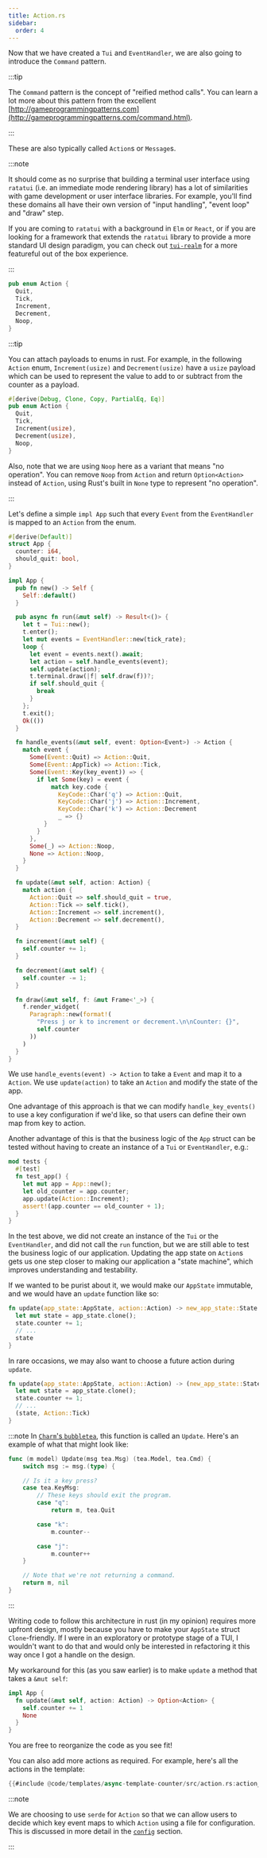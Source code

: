 ```yaml
---
title: Action.rs
sidebar:
  order: 4
---
```


Now that we have created a `Tui` and `EventHandler`, we are also going to introduce the `Command`
pattern.

:::tip

The `Command` pattern is the concept of "reified method calls". You can learn a lot more about this
pattern from the excellent
[http://gameprogrammingpatterns.com](http://gameprogrammingpatterns.com/command.html).

:::

These are also typically called `Action`s or `Message`s.

:::note

It should come as no surprise that building a terminal user interface using `ratatui` (i.e. an
immediate mode rendering library) has a lot of similarities with game development or user interface
libraries. For example, you'll find these domains all have their own version of "input handling",
"event loop" and "draw" step.

If you are coming to `ratatui` with a background in `Elm` or `React`, or if you are looking for a
framework that extends the `ratatui` library to provide a more standard UI design paradigm, you can
check out [`tui-realm`](https://github.com/veeso/tui-realm/) for a more featureful out of the box
experience.

:::

```rust
pub enum Action {
  Quit,
  Tick,
  Increment,
  Decrement,
  Noop,
}
```

:::tip

You can attach payloads to enums in rust. For example, in the following `Action` enum,
`Increment(usize)` and `Decrement(usize)` have a `usize` payload which can be used to represent the
value to add to or subtract from the counter as a payload.

```rust
#[derive(Debug, Clone, Copy, PartialEq, Eq)]
pub enum Action {
  Quit,
  Tick,
  Increment(usize),
  Decrement(usize),
  Noop,
}
```

Also, note that we are using `Noop` here as a variant that means "no operation". You can remove
`Noop` from `Action` and return `Option<Action>` instead of `Action`, using Rust's built in `None`
type to represent "no operation".

:::

Let's define a simple `impl App` such that every `Event` from the `EventHandler` is mapped to an
`Action` from the enum.

```rust
#[derive(Default)]
struct App {
  counter: i64,
  should_quit: bool,
}

impl App {
  pub fn new() -> Self {
    Self::default()
  }

  pub async fn run(&mut self) -> Result<()> {
    let t = Tui::new();
    t.enter();
    let mut events = EventHandler::new(tick_rate);
    loop {
      let event = events.next().await;
      let action = self.handle_events(event);
      self.update(action);
      t.terminal.draw(|f| self.draw(f))?;
      if self.should_quit {
        break
      }
    };
    t.exit();
    Ok(())
  }

  fn handle_events(&mut self, event: Option<Event>) -> Action {
    match event {
      Some(Event::Quit) => Action::Quit,
      Some(Event::AppTick) => Action::Tick,
      Some(Event::Key(key_event)) => {
        if let Some(key) = event {
            match key.code {
              KeyCode::Char('q') => Action::Quit,
              KeyCode::Char('j') => Action::Increment,
              KeyCode::Char('k') => Action::Decrement
              _ => {}
          }
        }
      },
      Some(_) => Action::Noop,
      None => Action::Noop,
    }
  }

  fn update(&mut self, action: Action) {
    match action {
      Action::Quit => self.should_quit = true,
      Action::Tick => self.tick(),
      Action::Increment => self.increment(),
      Action::Decrement => self.decrement(),
  }

  fn increment(&mut self) {
    self.counter += 1;
  }

  fn decrement(&mut self) {
    self.counter -= 1;
  }

  fn draw(&mut self, f: &mut Frame<'_>) {
    f.render_widget(
      Paragraph::new(format!(
        "Press j or k to increment or decrement.\n\nCounter: {}",
        self.counter
      ))
    )
  }
}
```

We use `handle_events(event) -> Action` to take a `Event` and map it to a `Action`. We use
`update(action)` to take an `Action` and modify the state of the app.

One advantage of this approach is that we can modify `handle_key_events()` to use a key
configuration if we'd like, so that users can define their own map from key to action.

Another advantage of this is that the business logic of the `App` struct can be tested without
having to create an instance of a `Tui` or `EventHandler`, e.g.:

```rust
mod tests {
  #[test]
  fn test_app() {
    let mut app = App::new();
    let old_counter = app.counter;
    app.update(Action::Increment);
    assert!(app.counter == old_counter + 1);
  }
}
```

In the test above, we did not create an instance of the `Tui` or the `EventHandler`, and did not
call the `run` function, but we are still able to test the business logic of our application.
Updating the app state on `Action`s gets us one step closer to making our application a "state
machine", which improves understanding and testability.

If we wanted to be purist about it, we would make our `AppState` immutable, and we would have an
`update` function like so:

```rust
fn update(app_state::AppState, action::Action) -> new_app_state::State {
  let mut state = app_state.clone();
  state.counter += 1;
  // ...
  state
}
```

In rare occasions, we may also want to choose a future action during `update`.

```rust
fn update(app_state::AppState, action::Action) -> (new_app_state::State, Option<action::Action>) {
  let mut state = app_state.clone();
  state.counter += 1;
  // ...
  (state, Action::Tick)
}
```

:::note In [`Charm`'s `bubbletea`](https://github.com/charmbracelet/bubbletea), this function is
called an `Update`. Here's an example of what that might look like:

```go
func (m model) Update(msg tea.Msg) (tea.Model, tea.Cmd) {
    switch msg := msg.(type) {

    // Is it a key press?
    case tea.KeyMsg:
        // These keys should exit the program.
        case "q":
            return m, tea.Quit

        case "k":
            m.counter--

        case "j":
            m.counter++
    }

    // Note that we're not returning a command.
    return m, nil
}
```

:::

Writing code to follow this architecture in rust (in my opinion) requires more upfront design,
mostly because you have to make your `AppState` struct `Clone`-friendly. If I were in an exploratory
or prototype stage of a TUI, I wouldn't want to do that and would only be interested in refactoring
it this way once I got a handle on the design.

My workaround for this (as you saw earlier) is to make `update` a method that takes a `&mut self`:

```rust
impl App {
  fn update(&mut self, action: Action) -> Option<Action> {
    self.counter += 1
    None
  }
}
```

You are free to reorganize the code as you see fit!

You can also add more actions as required. For example, here's all the actions in the template:

```rust
{{#include @code/templates/async-template-counter/src/action.rs:action_enum}}
```

:::note

We are choosing to use `serde` for `Action` so that we can allow users to decide which key event
maps to which `Action` using a file for configuration. This is discussed in more detail in the
[`config`](./08-structure.md) section.

:::
